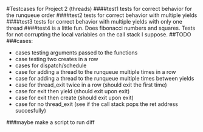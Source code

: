 #Testcases for Project 2 (threads)
####test1
tests for correct behavior for the runqueue order
####test2
tests for correct behavior with multiple yields
####test3
tests for correct behavior with multiple yields with only one thread
####test4
is a little fun. Does fibonacci numbers and squares. Tests for not corrupting the local variables on the call stack I suppose.
##TODO
###cases:
- cases testing arguments passed to the functions
- case testing two creates in a row
- cases for dispatch/schedule
- case for adding a thread to the runqueue multiple times in a row
- case for adding a thread to the runqueue multiple times between yields
- case for thread_exit twice in a row (should exit the first time)
- case for exit then yield (should exit upon exit)
- case for exit then create (should exit upon exit)
- case for no thread_exit (see if the call stack pops the ret address succesfully)

###maybe make a script to run diff
